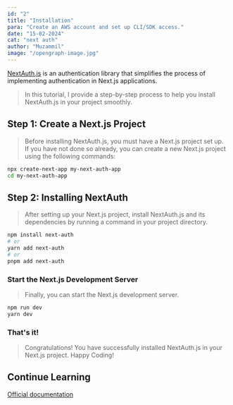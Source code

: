 ```yaml
---
id: "2"
title: "Installation"
para: "Create an AWS account and set up CLI/SDK access."
date: "15-02-2024"
cat: "next auth"
author: "Muzammil"
image: "/opengraph-image.jpg"
---
```


[NextAuth.js](https://next-auth.js.org/) is an authentication library that simplifies the process of implementing authentication in Next.js applications.

> In this tutorial, I provide a step-by-step process to help you install NextAuth.js in your project smoothly.

## Step 1: Create a Next.js Project

> Before installing NextAuth.js, you must have a Next.js project set up. If you have not done so already, you can create a new Next.js project using the following commands:

```bash
npx create-next-app my-next-auth-app
cd my-next-auth-app
```

## Step 2: Installing NextAuth

> After setting up your Next.js project, install NextAuth.js and its dependencies by running a command in your project directory.

```bash
npm install next-auth
# or
yarn add next-auth
# or
pnpm add next-auth
```

### Start the Next.js Development Server

> Finally, you can start the Next.js development server.

```bash
npm run dev
yarn dev
```

### That's it!

> Congratulations! You have successfully installed NextAuth.js in your Next.js project. Happy Coding!

## Continue Learning

[Official documentation](https://next-auth.js.org/) <br />